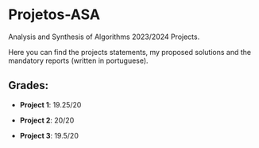 # Projetos-ASA
Analysis and Synthesis of Algorithms 2023/2024 Projects. 

Here you can find the projects statements, my proposed solutions and the mandatory reports (written in portuguese).

## Grades:

- **Project 1**: 19.25/20

- **Project 2**: 20/20

- **Project 3**: 19.5/20
